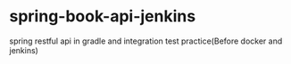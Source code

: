 # spring-book-api-jenkins
spring restful api in gradle and integration test practice(Before docker and jenkins)
